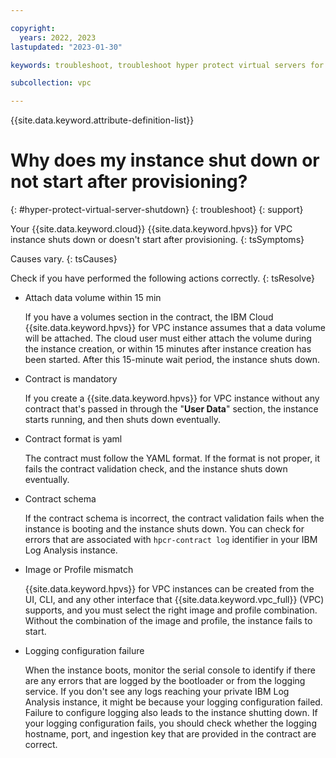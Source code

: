 ```yaml
---

copyright:
  years: 2022, 2023
lastupdated: "2023-01-30"

keywords: troubleshoot, troubleshoot hyper protect virtual servers for vpc, debug hyper protect virtual servers for vpc, questions about hyper protect virtual servers for vpc, hyper protect virtual server shut down

subcollection: vpc

---
```


{{site.data.keyword.attribute-definition-list}}

# Why does my instance shut down or not start after provisioning?
{: #hyper-protect-virtual-server-shutdown}
{: troubleshoot}
{: support}

Your {{site.data.keyword.cloud}} {{site.data.keyword.hpvs}} for VPC instance shuts down or doesn't start after provisioning.
{: tsSymptoms}

Causes vary.
{: tsCauses}

Check if you have performed the following actions correctly.
{: tsResolve}

- Attach data volume within 15 min
  
   If you have a volumes section in the contract, the IBM Cloud {{site.data.keyword.hpvs}} for VPC instance assumes that a data volume will be attached. The cloud user must either attach the volume during the instance creation, or within 15 minutes after instance creation has been started. After this 15-minute wait period, the instance shuts down.

- Contract is mandatory

   If you create a {{site.data.keyword.hpvs}} for VPC instance without any contract that's passed in through the "**User Data**" section, the instance starts running, and then shuts down eventually.

- Contract format is yaml

   The contract must follow the YAML format. If the format is not proper, it fails the contract validation check, and the instance shuts down eventually.

- Contract schema

   If the contract schema is incorrect, the contract validation fails when the instance is booting and the instance shuts down. You can check for errors that are associated with `hpcr-contract log` identifier in your IBM Log Analysis instance.

- Image or Profile mismatch

   {{site.data.keyword.hpvs}} for VPC instances can be created from the UI, CLI, and any other interface that {{site.data.keyword.vpc_full}} (VPC) supports, and you must select the right image and profile combination. Without the combination of the image and profile, the instance fails to start.  

- Logging configuration failure

   When the instance boots, monitor the serial console to identify if there are any errors that are logged by the bootloader or from the logging service. If you don't see any logs reaching your private IBM Log Analysis instance, it might be because your logging configuration failed. Failure to configure logging also leads to the instance shutting down. If your logging configuration fails, you should check whether the logging hostname, port, and ingestion key that are provided in the contract are correct.
